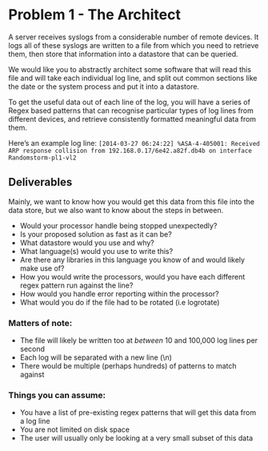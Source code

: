 # Problem 1 - The Architect

A server receives syslogs from a considerable number of remote devices. It logs all of these syslogs are written to a file from which you need to retrieve them, then store that information into a datastore that can be queried.

We would like you to abstractly architect some software that will read this file and will take each individual log line, and split out common sections like the date or the system process and put it into a datastore.

To get the useful data out of each line of the log, you will have a series of Regex based patterns that can recognise particular types of log lines from different devices, and retrieve consistently formatted meaningful data from them.

Here’s an example log line:
`[2014-03-27 06:24:22] %ASA-4-405001: Received ARP response collision from 192.168.0.17/6e42.a82f.db4b on interface Randomstorm-pl1-vl2`

## Deliverables

Mainly, we want to know how you would get this data from this file into the data store, but we also want to know about the steps in between.

* Would your processor handle being stopped unexpectedly?
* Is your proposed solution as fast as it can be?
* What datastore would you use and why?
* What language(s) would you use to write this?
* Are there any libraries in this language you know of and would likely make use of?
* How you would write the processors, would you have each different regex pattern run against the line?
* How would you handle error reporting within the processor?
* What would you do if the file had to be rotated (i.e logrotate)

### Matters of note:

* The file will likely be written too at *between* 10 and 100,000 log lines per second
* Each log will be separated with a new line (\n)
* There would be multiple (perhaps hundreds) of patterns to match against

### Things you can assume:

* You have a list of pre-existing regex patterns that will get this data from a log line
* You are not limited on disk space
* The user will usually only be looking at a very small subset of this data